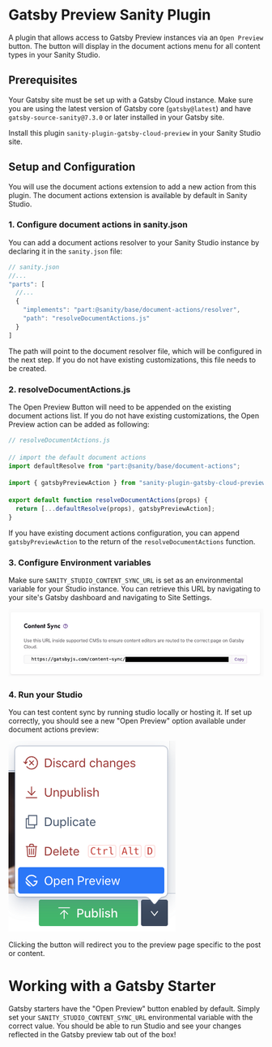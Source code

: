 # Gatsby Preview Sanity Plugin

A plugin that allows access to Gatsby Preview instances via an `Open Preview` button. The button will display in the document actions menu for all content types in your Sanity Studio. 

## Prerequisites

Your Gatsby site must be set up with a Gatsby Cloud instance. Make sure you are using the latest version of Gatsby core (`gatsby@latest`) and have `gatsby-source-sanity@7.3.0` or later installed in your Gatsby site. 

Install this plugin `sanity-plugin-gatsby-cloud-preview` in your Sanity Studio site. 

## Setup and Configuration

You will use the document actions extension to add a new action from this plugin. The document actions extension is available by default in Sanity Studio. 
### 1. Configure document actions in sanity.json

You can add a document actions resolver to your Sanity Studio instance by declaring it in the `sanity.json` file:

```jsx
// sanity.json 
//... 
"parts": [ 
  //... 
  { 
    "implements": "part:@sanity/base/document-actions/resolver", 
    "path": "resolveDocumentActions.js" 
  } 
]
```

The path will point to the document resolver file, which will be configured in the next step. If you do not have existing customizations, this file needs to be created.

### 2. resolveDocumentActions.js

The Open Preview Button will need to be appended on the existing document actions list. If you do not have existing customizations, the Open Preview action can be added as following:

```jsx
// resolveDocumentActions.js

// import the default document actions
import defaultResolve from "part:@sanity/base/document-actions";

import { gatsbyPreviewAction } from "sanity-plugin-gatsby-cloud-preview";

export default function resolveDocumentActions(props) {
  return [...defaultResolve(props), gatsbyPreviewAction];
}
```

If you have existing document actions configuration, you can append `gatsbyPreviewAction` to the return of the `resolveDocumentActions` function.

### 3. Configure Environment variables

Make sure `SANITY_STUDIO_CONTENT_SYNC_URL` is set as an environmental variable for your Studio instance. You can retrieve this URL by navigating to your site's Gatsby dashboard and navigating to Site Settings.

![Content Sync URL](https://github.com/gatsby-inc/sanity-plugin-gatsby-cloud-preview/blob/main/images/contentsyncURL.png)

### 4. Run your Studio

You can test content sync by running studio locally or hosting it. If set up correctly, you should see a new "Open Preview" option available under document actions preview:

![preview button](https://github.com/gatsby-inc/sanity-plugin-gatsby-cloud-preview/blob/main/images/button.png)

Clicking the button will redirect you to the preview page specific to the post or content. 

# Working with a Gatsby Starter

Gatsby starters have the "Open Preview" button enabled by default. Simply set your `SANITY_STUDIO_CONTENT_SYNC_URL` environmental variable with the correct value. You should be able to run Studio and see your changes reflected in the Gatsby preview tab out of the box!